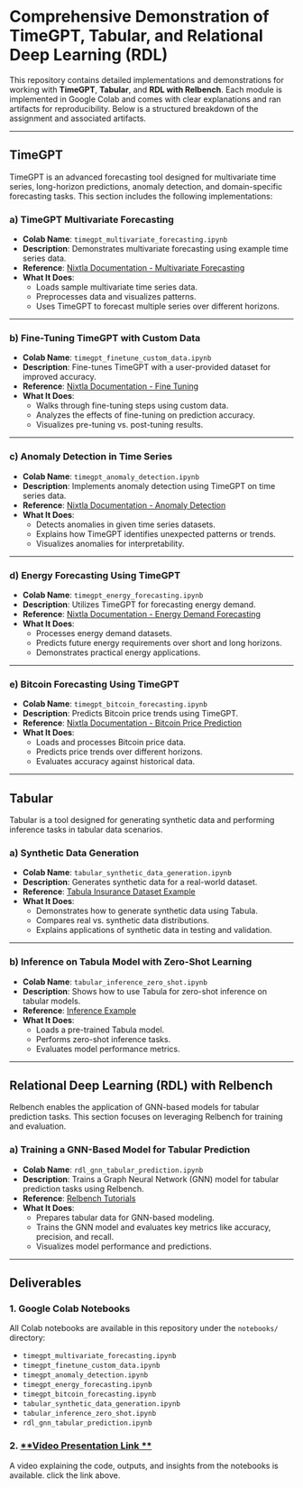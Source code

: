 # Comprehensive Demonstration of TimeGPT, Tabular, and Relational Deep Learning (RDL)

This repository contains detailed implementations and demonstrations for working with **TimeGPT**, **Tabular**, and **RDL with Relbench**. Each module is implemented in Google Colab and comes with clear explanations and ran artifacts for reproducibility. Below is a structured breakdown of the assignment and associated artifacts.

---

## **TimeGPT**

TimeGPT is an advanced forecasting tool designed for multivariate time series, long-horizon predictions, anomaly detection, and domain-specific forecasting tasks. This section includes the following implementations:

### a) **TimeGPT Multivariate Forecasting**
- **Colab Name**: `timegpt_multivariate_forecasting.ipynb`
- **Description**: Demonstrates multivariate forecasting using example time series data.
- **Reference**: [Nixtla Documentation - Multivariate Forecasting](https://docs.nixtla.io/docs/tutorials-multiple_series_forecasting)
- **What It Does**:
  - Loads sample multivariate time series data.
  - Preprocesses data and visualizes patterns.
  - Uses TimeGPT to forecast multiple series over different horizons.

---

### b) **Fine-Tuning TimeGPT with Custom Data**
- **Colab Name**: `timegpt_finetune_custom_data.ipynb`
- **Description**: Fine-tunes TimeGPT with a user-provided dataset for improved accuracy.
- **Reference**: [Nixtla Documentation - Fine Tuning](https://docs.nixtla.io/docs/tutorials-fine_tuning)
- **What It Does**:
  - Walks through fine-tuning steps using custom data.
  - Analyzes the effects of fine-tuning on prediction accuracy.
  - Visualizes pre-tuning vs. post-tuning results.

---

### c) **Anomaly Detection in Time Series**
- **Colab Name**: `timegpt_anomaly_detection.ipynb`
- **Description**: Implements anomaly detection using TimeGPT on time series data.
- **Reference**: [Nixtla Documentation - Anomaly Detection](https://docs.nixtla.io/docs/tutorials-anomaly_detection)
- **What It Does**:
  - Detects anomalies in given time series datasets.
  - Explains how TimeGPT identifies unexpected patterns or trends.
  - Visualizes anomalies for interpretability.

---

### d) **Energy Forecasting Using TimeGPT**
- **Colab Name**: `timegpt_energy_forecasting.ipynb`
- **Description**: Utilizes TimeGPT for forecasting energy demand.
- **Reference**: [Nixtla Documentation - Energy Demand Forecasting](https://docs.nixtla.io/docs/use-cases-forecasting_energy_demand)
- **What It Does**:
  - Processes energy demand datasets.
  - Predicts future energy requirements over short and long horizons.
  - Demonstrates practical energy applications.

---

### e) **Bitcoin Forecasting Using TimeGPT**
- **Colab Name**: `timegpt_bitcoin_forecasting.ipynb`
- **Description**: Predicts Bitcoin price trends using TimeGPT.
- **Reference**: [Nixtla Documentation - Bitcoin Price Prediction](https://docs.nixtla.io/docs/use-cases-bitcoin_price_prediction)
- **What It Does**:
  - Loads and processes Bitcoin price data.
  - Predicts price trends over different horizons.
  - Evaluates accuracy against historical data.

---

## **Tabular**

Tabular is a tool designed for generating synthetic data and performing inference tasks in tabular data scenarios.

### a) **Synthetic Data Generation**
- **Colab Name**: `tabular_synthetic_data_generation.ipynb`
- **Description**: Generates synthetic data for a real-world dataset.
- **Reference**: [Tabula Insurance Dataset Example](https://github.com/zhao-zilong/Tabula/blob/main/Tabula_on_insurance_dataset.ipynb)
- **What It Does**:
  - Demonstrates how to generate synthetic data using Tabula.
  - Compares real vs. synthetic data distributions.
  - Explains applications of synthetic data in testing and validation.

---

### b) **Inference on Tabula Model with Zero-Shot Learning**
- **Colab Name**: `tabular_inference_zero_shot.ipynb`
- **Description**: Shows how to use Tabula for zero-shot inference on tabular models.
- **Reference**: [Inference Example](https://github.com/mlfoundations/rtfm/blob/main/notebooks/inference.ipynb)
- **What It Does**:
  - Loads a pre-trained Tabula model.
  - Performs zero-shot inference tasks.
  - Evaluates model performance metrics.

---

## **Relational Deep Learning (RDL) with Relbench**

Relbench enables the application of GNN-based models for tabular prediction tasks. This section focuses on leveraging Relbench for training and evaluation.

### a) **Training a GNN-Based Model for Tabular Prediction**
- **Colab Name**: `rdl_gnn_tabular_prediction.ipynb`
- **Description**: Trains a Graph Neural Network (GNN) model for tabular prediction tasks using Relbench.
- **Reference**: [Relbench Tutorials](https://relbench.stanford.edu/start/)
- **What It Does**:
  - Prepares tabular data for GNN-based modeling.
  - Trains the GNN model and evaluates key metrics like accuracy, precision, and recall.
  - Visualizes model performance and predictions.

---

## **Deliverables**

### 1. **Google Colab Notebooks**
All Colab notebooks are available in this repository under the `notebooks/` directory:
- `timegpt_multivariate_forecasting.ipynb`
- `timegpt_finetune_custom_data.ipynb`
- `timegpt_anomaly_detection.ipynb`
- `timegpt_energy_forecasting.ipynb`
- `timegpt_bitcoin_forecasting.ipynb`
- `tabular_synthetic_data_generation.ipynb`
- `tabular_inference_zero_shot.ipynb`
- `rdl_gnn_tabular_prediction.ipynb`

### 2. [**Video Presentation Link **](https://youtu.be/PWbj7NsKJZ0)
A video explaining the code, outputs, and insights from the notebooks is available. click the link above.




